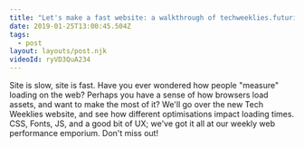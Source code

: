 ```yaml
---
title: "Let's make a fast website: a walkthrough of techweeklies.futurice.com"
date: 2019-01-25T13:00:45.504Z
tags:
  - post
layout: layouts/post.njk
videoId: ryVD3QuA234
---
```


Site is slow, site is fast.
Have you ever wondered how people "measure" loading on the web?
Perhaps you have a sense of how browsers load assets, and want to make the most of it?
We'll go over the new Tech Weeklies website, and see how different optimisations impact loading times.
CSS, Fonts, JS, and a good bit of UX; we've got it all at our weekly web performance emporium. Don't miss out!
